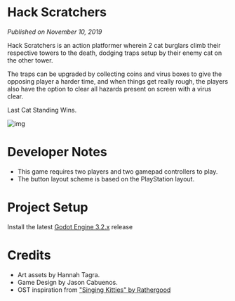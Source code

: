 # Hack Scratchers
*Published on November 10, 2019*

Hack Scratchers is an action platformer wherein 2 cat burglars climb their respective towers to the death, dodging traps setup by their enemy cat on the other tower.

The traps can be upgraded by collecting coins and virus boxes to give the opposing player a harder time, and when things get really rough, the players also have the option to clear all hazards present on screen with a virus clear.

Last Cat Standing Wins.

![img](https://github.com/NoodleSushi/Hack-Scratchers/assets/34954180/c5eb5db7-ffaf-4b63-a192-a20b3cb0302a)

# Developer Notes
- This game requires two players and two gamepad controllers to play.
- The button layout scheme is based on the PlayStation layout.

# Project Setup
Install the latest [Godot Engine 3.2.x](https://godotengine.org/download/archive/3.2.3-stable/) release

# Credits
- Art assets by Hannah Tagra.
- Game Design by Jason Cabuenos.
- OST inspiration from ["Singing Kitties" by Rathergood](https://www.youtube.com/watch?v=nr-SZXIVvuo&t=31s)
